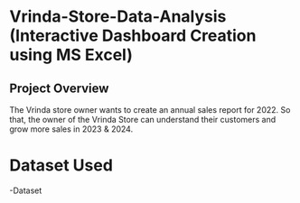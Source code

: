 # Vrinda-Store-Data-Analysis (Interactive Dashboard Creation using MS Excel)
## Project Overview
The Vrinda store owner wants to create an annual sales report for 2022. So that, the owner of the Vrinda Store can understand their customers and grow more sales in 2023 & 2024.
# Dataset Used
-<a herf="https://github.com/Aajtakk/DataExplorer/blob/main/README.md">Dataset</a>
